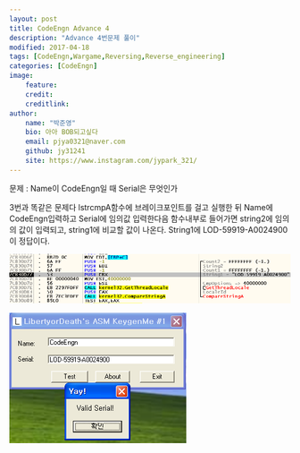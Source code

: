 ```yaml
---
layout: post
title: CodeEngn Advance 4
description: "Advance 4번문제 풀이"
modified: 2017-04-18
tags: [CodeEngn,Wargame,Reversing,Reverse_engineering]
categories: [CodeEngn]
image:
    feature:
    credit:
    creditlink:
author:
    name: "박준영"
    bio: 아아 BOB되고싶다
    email: pjya0321@naver.com
    github: jy31241
    site: https://www.instagram.com/jypark_321/
---
```

문제 : Name이 CodeEngn일 때  Serial은 무엇인가

3번과 똑같은 문제다 lstrcmpA함수에 브레이크포인트를 걸고 실행한 뒤 Name에 CodeEngn입력하고 Serial에 임의값 입력한다음 함수내부로 들어가면 string2에 임의의 값이 입력되고, string1에 비교할 값이 나온다. String1에 LOD-59919-A0024900이 정답이다.

![1](assets/postimage/a4-1.png)

![2](assets/postimage/a4-2.png)
